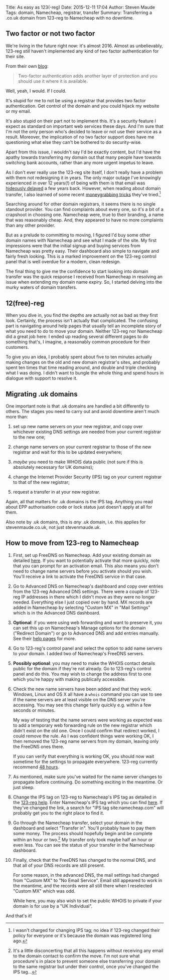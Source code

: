 Title: As easy as 123(-reg) 
Date: 2015-12-11 17:04
Author: Steven Maude
Tags: domain, Namecheap, registrar, transfer 
Summary: Transferring a .co.uk domain from 123-reg to Namecheap with no downtime.

## Two factor or not two factor

We're living in the future right now: it's almost 2016. Almost as unbelievably,
123-reg *still* haven't implemented any kind of two factor authentication for
their site.

From their own [blog](https://www.123-reg.co.uk/blog/security-issues/how-to-create-a-strong-password-and-protect-your-online-life/):

> Two-factor authentication adds another layer of protection and you should use
> it where it is available.

Well, yeah, I would. If I could.

It's stupid for me to not be using a registrar that provides two factor
authentication. Get control of the domain and you could hijack my website or my
email.

It's also stupid on their part not to implement this. It's a security feature I
expect as standard on important web services these days. And I'm sure that I'm
not the only person who's decided to leave or not use their service as a
result. Moreover, the implication of no two factor support does have me
questioning what else they can't be bothered to do security-wise.

Apart from this issue, I wouldn't say I'd be exactly content, but I'd have the
apathy towards transferring my domain out that many people have towards
switching bank accounts, rather than any more urgent impetus to leave.

As I don't ever really use the 123-reg site itself, I don't really have a
problem with them not redesigning it in years. The only major outage I've
knowingly experienced in over 12 years(!) of being with them is that email was
[hideously delayed](http://www.theregister.co.uk/2006/12/18/123_says_sorry/) a
few years back. However, when reading about domain transfer, I also learned of
some recent [moneygrabbing
tricks](http://www.mayne.net/123reg-domain-name-hostage) they've
tried.[^1]

Searching around for other domain registrars, it seems there is no single
standout provider. You can find complaints about every one, so it's a bit of a
crapshoot in choosing one. Namecheap were, true to their branding, a name that
was reasonably cheap. And, they appeared to have no more complaints than any
other provider.

But as a prelude to committing to moving, I figured I'd buy some other domain
names with Namecheap and see what I made of the site. My first impressions were
that the initial signup and buying services from Namecheap was pretty easy.
Their dashboard also simple to navigate and fairly fresh looking. This is a
marked improvement on the 123-reg control panel that is well overdue for a
modern, clean redesign.

The final thing to give me the confidence to start looking into domain transfer
was the quick response I received from Namecheap in resolving an issue when
extending my domain name expiry. So, I started delving into the murky waters of
domain transfers.

## 12(free)-reg

When you dive in, you find the depths are actually not as bad as they first
look. Certainly, the process isn't actually that complicated. The confusing
part is navigating around help pages that usually tell an incomplete story of
what you need to do to move your domain. Neither 123-reg nor Namecheap did a
great job here: I ended up reading several different pages to do something
that's, I imagine, a reasonably common procedure for their customers.

To give you an idea, I probably spent about five to ten minutes actually making
changes on the old and new domain registrar's sites, and probably spent ten
times that time reading around, and double and triple checking what I was
doing. I didn't want to bungle the whole thing and spend hours in dialogue with
support to resolve it.

## Migrating .uk domains

One important note is that .uk domains are handled a bit differently to others.
The stages you need to carry out and avoid downtime aren't much more than:

1. set up new name servers on your new registrar, and copy over whichever
   existing DNS settings are needed from your current registrar to the new one;

2. change name servers on your current registrar to those of the new registrar
   and wait for this to be updated everywhere;

3. *maybe* you need to make WHOIS data public (not sure if this is absolutely
   necessary for UK domains);

4. change the Internet Provider Security (IPS) tag on your current registrar to
   that of the new registrar;

5. request a transfer in at your new registrar.

Again, all that matters for .uk domains is the IPS tag. Anything you read about
EPP authorisation code or lock status just doesn't apply at all for them.

Also note by .uk domains, this is *any* .uk domain, i.e. this applies for
stevenmaude.co.uk, not just stevenmaude.uk.

## How to move from 123-reg to Namecheap 

1. First, set up FreeDNS on Namecheap. Add your existing domain as detailed
   [here](https://www.namecheap.com/support/knowledgebase/article.aspx/536/51/how-do-i-set-my-domain-to-use-namecheaps-freedns-service).
   If you want to potentially activate that more quickly, note that you can
   prompt for an activation email. This also means you don't need to change
   name servers before you activate should you wish. You'll receive a link to
   activate the FreeDNS service in that case.

2. Go to Advanced DNS on Namecheap's dashboard and copy over entries from the
   123-reg Advanced DNS settings. There were a couple of 123-reg IP addresses
   in there which I didn't move as they were no longer needed. Everything else
   I just copied over by hand. MX records are added in Namecheap by selecting
   "Custom MX" in "Mail Settings" which is in the Advanced DNS dashboard.

3. **Optional**: if you were using web forwarding and want to preserve it, you
   can set this up on Namecheap's Manage options for the domain ("Redirect
   Domain") or go to Advanced DNS and add entries manually. See their
   [help pages](https://www.namecheap.com/support/knowledgebase/article.aspx/385/77/how-do-i-setup-url-forwarding-for-a-domain)
   for more.

4. Go to 123-reg's control panel and select the option to add name servers to
   your domain. I added two of Namecheap's FreeDNS servers.

5. **Possibly optional**: you may need to make the WHOIS contact details public
   for the domain if they're not already. Go to 123-reg's control panel and do
   this. You may wish to change the address first to one which you're happy
   with making publically accessible.

6. Check the new name servers have been added and that they work. Windows, Linux
   and OS X all have a `whois` command you can use to see if the name servers
   are at least visible on the DNS server you're accessing. You may see this
   change fairly quickly e.g. within a few seconds or minutes.
   
    My way of testing that the name servers were working as expected was to add
    a temporary web forwarding rule on the new registrar which didn't exist on
    the old one. Once I could confirm that redirect worked, I could remove the
    rule. As I was confident things were working OK, I then removed the 123-reg
    name servers from my domain, leaving only the FreeDNS ones there.

    If you can verify that everything is working OK, you should now wait
    sometime for the settings to propagate everywhere. 123-reg currently
    recommend [48 hours](https://www.123-reg.co.uk/support/answers/Domains-Archive/Domain-Configuration/why-do-people-always-tell-me-that-my-dns-changes-take-24-48-hours-to-propagate-2653/).

7. As mentioned, make sure you've waited for the name server changes to
   propagate before continuing. Do something exciting in the meantime.
   Or just sleep.

8. Change the IPS tag on 123-reg to Namecheap's IPS tag as detailed in the
   [123-reg help](https://www.123-reg.co.uk/support/answers/Domain-Transfers/Transfers-Out/how-do-i-change-the-ips-tag-on-my-domain-name-1264/).
   Enter Namecheap's IPS tag which you can find
   [here](https://www.namecheap.com/support/knowledgebase/article.aspx/260/8/what-is-an-ips-tag).
   If they've changed the link, a search for "IPS tag site:namecheap.com" will
   probably get you to the right place to find it.

9. Go through the Namecheap transfer, select your domain in the dashboard and
   select "Transfer in". You'll probably have to pay them some money. The
   process should hopefully begin and be complete within an hour or two.[^2] My
   transfer only took maybe half an hour or even less. You can see the status
   of your transfer in the Namecheap dashboard.

10. Finally, check that the FreeDNS has changed to the normal DNS, and that
    all of your DNS records are still present.

    For some reason, in the advanced DNS, the mail settings had changed from
    "Custom MX" to "No Email Service". Email still appeared to work in the
    meantime, and the records were all still there when I reselected "Custom
    MX" which was odd.

    While here, you may also wish to set the public WHOIS to private if your
    domain is for use by a "UK Individual".

And that's it!

[^1]: I wasn't charged for changing IPS tag; no idea if 123-reg changed their
      policy for everyone or it's because the domain was registered long ago.

[^2]: It's a little disconcerting that all this happens without receiving any
      email to the domain contact to confirm the move. I'm not sure what
      procedure's in place to prevent someone else transferring your domain to
      the same registrar but under their control, once you've changed the IPS
      tag…
